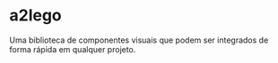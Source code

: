 # a2lego
Uma biblioteca de componentes visuais que podem ser integrados de forma rápida em qualquer projeto.
